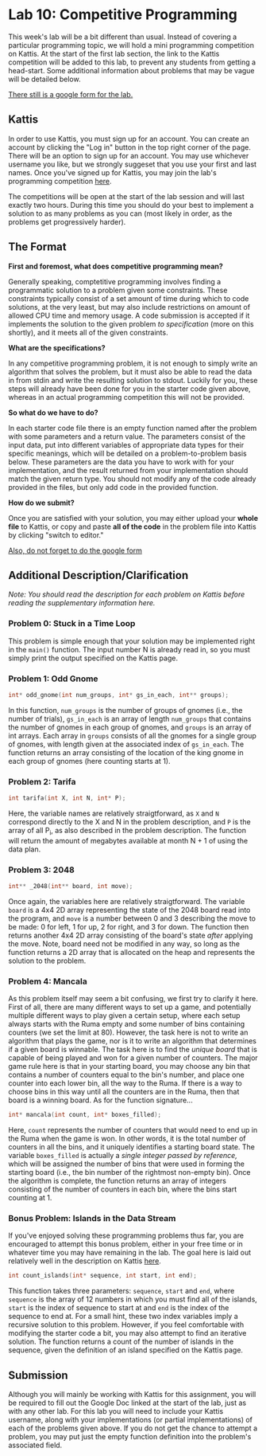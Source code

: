 # Lab 10: Competitive Programming

This week's lab will be a bit different than usual. Instead of covering a particular programming topic, we will hold a mini programming competition on Kattis. At the start of the first lab section, the link to the Kattis competition will be added to this lab, to prevent any students from getting a head-start. Some additional information about problems that may be vague will be detailed below.

[There still is a google form for the lab.](https://goo.gl/forms/xFww0uoxlLswh4Kp1)

## Kattis

In order to use Kattis, you must sign up for an account. You can create an account by clicking the "Log in" button in the top right corner of the page. There will be an option to sign up for an account. You may use whichever username you like, but we strongly suggeset that you use your first and last names. Once you've signed up for Kattis, you may join the lab's programming competition [here](https://uri.kattis.com).

The competitions will be open at the start of the lab session and will last exactly two hours. During this time you should do your best to implement a solution to as many problems as you can (most likely in order, as the problems get progressively harder).

## The Format

**First and foremost, what does competitive programming mean?**

Generally speaking, comptetitive programming involves finding a programmatic solution to a problem given some constraints. These constraints typically consist of a set amount of time during which to code solutions, at the very least, but may also include restrictions on amount of allowed CPU time and memory usage. A code submission is accepted if it implements the solution to the given problem *to specification* (more on this shortly), and it meets all of the given constraints.

**What are the specifications?**

In any competitive programming problem, it is not enough to simply write an algorithm that solves the problem, but it must also be able to read the data in from stdin and write the resulting solution to stdout. Luckily for you, these steps will already have been done for you in the starter code given above, whereas in an actual programming competition this will not be provided.

**So what do we have to do?**

In each starter code file there is an empty function named after the problem with some parameters and a return value. The parameters consist of the input data, put into different variables of appropriate data types for their specific meanings, which will be detailed on a problem-to-problem basis below. These parameters are the data you have to work with for your implementation, and the result returned from your implementation should match the given return type. You should not modify any of the code already provided in the files, but only add code in the provided function.

**How do we submit?**

Once you are satisfied with your solution, you may either upload your **whole file** to Kattis, or copy and paste **all of the code** in the problem file into Kattis by clicking "switch to editor." 

[Also, do not forget to do the google form](https://goo.gl/forms/xFww0uoxlLswh4Kp1)

## Additional Description/Clarification 

*Note: You should read the description for each problem on Kattis before reading the supplementary information here.*

### Problem 0: Stuck in a Time Loop

This problem is simple enough that your solution may be implemented right in the `main()` function. The input number N is already read in, so you must simply print the output specified on the Kattis page.

### Problem 1: Odd Gnome

```C++
int* odd_gnome(int num_groups, int* gs_in_each, int** groups);
```

In this function, `num_groups` is the number of groups of gnomes (i.e., the number of trials), `gs_in_each` is an array of length `num_groups` that contains the number of gnomes in each group of gnomes, and `groups` is an array of int arrays. Each array in `groups` consists of all the gnomes for a single group of gnomes, with length given at the associated index of `gs_in_each`. The function returns an array consisting of the location of the king gnome in each group of gnomes (here counting starts at 1).

### Problem 2: Tarifa

```C++
int tarifa(int X, int N, int* P);
```

Here, the variable names are relatively straigtforward, as `X` and `N` correspond directly to the X and N in the problem description, and `P` is the array of all P<sub>i</sub>, as also described in the problem description. The function will return the amount of megabytes available at month N + 1 of using the data plan.

### Problem 3: 2048

```C++
int** _2048(int** board, int move);
```

Once again, the variables here are relatively straigtforward. The variable `board` is a 4x4 2D array representing the state of the 2048 board read into the program, and `move` is a number between 0 and 3 describing the move to be made: 0 for left, 1 for up, 2 for right, and 3 for down. The function then returns another 4x4 2D array consisting of the board's state *after* applying the move. Note, board need not be modified in any way, so long as the function returns a 2D array that is allocated on the heap and represents the solution to the problem.

### Problem 4: Mancala

As this problem itself may seem a bit confusing, we first try to clarify it here. First of all, there are many different ways to set up a game, and potentially multiple different ways to play given a certain setup, where each setup always starts with the Ruma empty and some number of bins containing counters (we set the limit at 80). However, the task here is not to write an algorithm that plays the game, nor is it to write an algorithm that determines if a given board is winnable. The task here is to find the *unique board* that is capable of being played and won for a given number of counters. The major game rule here is that in your starting board, you may choose any bin that contains a number of counters equal to the bin's number, and place one counter into each lower bin, all the way to the Ruma. If there is a way to choose bins in this way until all the counters are in the Ruma, then that board is a winning board. As for the function signature...

```C++
int* mancala(int count, int* boxes_filled);
```

Here, `count` represents the number of counters that would need to end up in the Ruma when the game is won. In other words, it is the total number of counters in all the bins, and it uniquely identifies a starting board state. The variable `boxes_filled` is actually a *single integer passed by reference,* which will be assigned the number of bins that were used in forming the starting board (i.e., the bin number of the rightmost non-empty bin). Once the algorithm is complete, the function returns an array of integers consisting of the number of counters in each bin, where the bins start counting at 1.

### Bonus Problem: Islands in the Data Stream

If you've enjoyed solving these programming problems thus far, you are encouraged to attempt this bonus problem, either in your free time or in whatever time you may have remaining in the lab. The goal here is laid out relatively well in the description on Kattis [here](https://open.kattis.com/problems/islands).

```C++
int count_islands(int* sequence, int start, int end);
```

This function takes three parameters: `sequence`, `start` and `end`, where `sequence` is the array of 12 numbers in which you must find all of the islands, `start` is the index of sequence to start at and `end` is the index of the sequence to end at. For a small hint, these two index variables imply a recursive solution to this problem. However, if you feel comfortable with modifying the starter code a bit, you may also attempt to find an iterative solution. The function returns a count of the number of islands in the sequence, given the definition of an island specified on the Kattis page.

## Submission

Although you will mainly be working with Kattis for this assignment, you will be required to fill out the Google Doc linked at the start of the lab, just as with any other lab. For this lab you will need to include your Kattis username, along with your implementations (or partial implementations) of each of the problems given above. If you do not get the chance to attempt a problem, you may put just the empty function definition into the problem's associated field.
